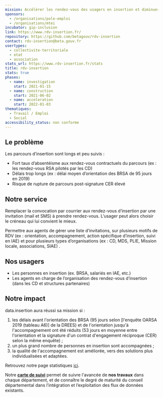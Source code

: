 ```yaml
---
mission: Accélérer les rendez-vous des usagers en insertion et diminuer le taux d'absentéisme
sponsors:
  - /organisations/pole-emploi
  - /organisations/mtei
incubator: gip-inclusion
link: https://www.rdv-insertion.fr/
repository: https://github.com/betagouv/rdv-insertion
contact: rdv-insertion@beta.gouv.fr
usertypes:
  - collectivite-territoriale
  - etat
  - association
stats_url: https://www.rdv-insertion.fr/stats
title: rdv-insertion
stats: true
phases:
  - name: investigation
    start: 2021-01-15
  - name: construction
    start: 2021-06-02
  - name: acceleration
    start: 2022-01-03
thematiques:
  - Travail / Emploi
  - Social
accessibility_status: non conforme
---
```

## Le problème

Les parcours d’insertion sont longs et peu suivis :

- Fort taux d’absentéisme aux rendez-vous contractuels du parcours (ex : les rendez-vous RSA pilotés par les CD)
- Délais trop longs (ex : délai moyen d’orientation des BRSA de 95 jours en 2019)
- Risque de rupture de parcours post-signature CER élevé

## Notre service

Remplacer la convocation par courrier aux rendez-vous d’insertion par une invitation (mail et SMS) à prendre rendez-vous. L’usager peut alors choisir le créneau qui lui convient le mieux.

Permettre aux agents de gérer une liste d’invitations, sur plusieurs motifs de RDV (ex : orientation, accompagnement, action spécifique d’insertion, suivi en IAE) et pour plusieurs types d’organisations (ex : CD, MDS, PLIE, Mission locale, associations, SIAE)
.

## Nos usagers

- Les personnes en insertion (ex. BRSA, salariés en IAE, etc.)
- Les agents en charge de l’organisation des rendez-vous d’insertion (dans les CD et structures partenaires)

## Notre impact

data.insertion aura réussi sa mission si :

1. les délais avant l'orientation des BRSA (95 jours selon \[l'enquête OARSA 2019 (tableau A6)] de la DREES) et de l'orientation jusqu'à l'accompagnement ont été réduits (53 jours en moyenne entre l'orientation et la signature d'un contrat d'engagement réciproque (CER) selon la même enquête) ;
2. un plus grand nombre de personnes en insertion sont accompagnées ;
3. la qualité de l'accompagnement est améliorée, vers des solutions plus individualisées et adaptées.

Retrouvez notre page statistiques [ici](https://www.rdv-insertion.fr/stats).

Notre **[carte de suivi](https://betagouv.github.io/stats-data-insertion/)** permet de suivre l'avancée de **nos travaux** dans chaque département, et de connaître le degré de maturité du conseil départemental dans l’intégration et l’exploitation des flux de données existants.
